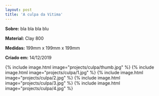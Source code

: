 ```yaml
---
layout: post
title: 'A culpa da Vitima'
---
```

**Sobre:** bla bla bla blu

**Material:**  Clay 800

**Medidas:** 199mm x 199mm x 199mm

**Criado em:** 14/12/2019

{% include image.html image="projects/culpa/thumb.jpg" %}
{% include image.html image="projects/culpa/1.jpg" %}
{% include image.html image="projects/culpa/2.jpg" %}
{% include image.html image="projects/culpa/3.jpg" %}
{% include image.html image="projects/culpa/4.jpg" %}
